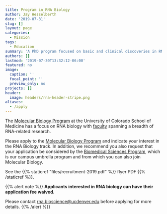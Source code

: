 ```yaml
---
title: Program in RNA Biology
author: Jay Hesselberth
date: '2019-07-31'
slug: []
layout: page
categories:
  - Mission
tags:
  - Education
summary: 'A PhD program focused on basic and clinical discoveries in RNA research'
authors: []
lastmod: '2019-07-30T13:32:12-06:00'
featured: no
image:
  caption: ''
  focal_point: ''
  preview_only: no
projects: []
header:
  image: headers/rna-header-stripe.png
aliases:
  - /apply
---
```


The [Molecular Biology Program](http://ucdenver.edu/molecularbiology) at the University of Colorado School of Medicine has a focus on RNA biology with [faculty](http://www.ucdenver.edu/academics/colleges/medicalschool/programs/Molbio/faculty/Pages/faculty.aspx) spanning a breadth of RNA-related research. 

Please apply to the [Molecular Biology Program](http://www.ucdenver.edu/academics/colleges/medicalschool/programs/Molbio/admission/Pages/admissions.aspx) and indicate your interest in the RNA Biology track. In addition, we recommend you also request that your application be considered by the [Biomedical Sciences Program](http://www.ucdenver.edu/academics/colleges/Graduate-School/academic-programs/Biomedical/Pages/home.aspx), which is our campus umbrella program and from which you can also join Molecular Biology.

See the {{% staticref "files/recruitment-2019.pdf" %}} flyer PDF {{% /staticref %}}.

{{% alert note %}}
**Applicants interested in RNA biology can have their application fee waived.**

Please contact <rna.bioscience@ucdenver.edu> before applying for more details.
{{% /alert %}}
